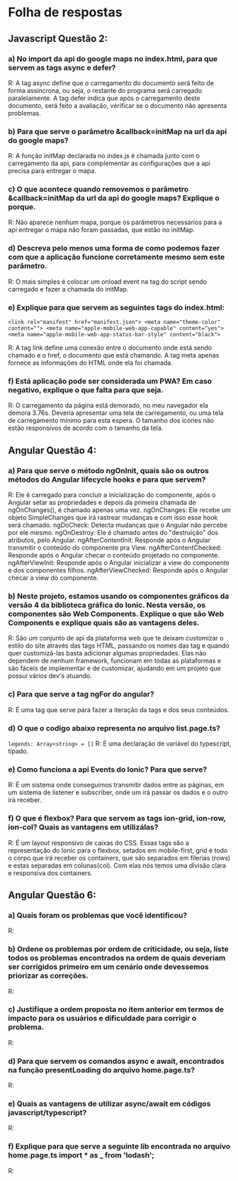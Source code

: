 # Folha de respostas

## Javascript Questão 2:

### a) No import da api do google maps no index.html, para que servem as tags async e defer?
R: A tag async define que o carregamento do documento será feito de forma assíncrona, ou seja, o restante do programa será carregado paralelamente. A tag defer indica que após o carregamento deste documento, será feito a avaliação, verificar se o documento não apresenta problemas.

### b) Para que serve o parâmetro &callback=initMap na url da api do google maps?
R: A função initMap declarada no index.js é chamada junto com o carregamento da api, para complementar as configurações que a api precisa para entregar o mapa.

### c) O que acontece quando removemos o parâmetro &callback=initMap da url da api do google maps? Explique o porque.
R: Não aparece nenhum mapa, porque os parâmetros necessários para a api entregar o mapa não foram passadas, que estão no initMap.

### d) Descreva pelo menos uma forma de como podemos fazer com que a aplicação funcione corretamente mesmo sem este parâmetro.
R: O mais simples é colocar um onload event na tag do script sendo carregado e fazer a chamada do initMap.

### e) Explique para que servem as seguintes tags do index.html: 
  `<link rel="manifest" href="manifest.json">
  <meta name="theme-color" content="">
  <meta name="apple-mobile-web-app-capable" content="yes">
  <meta name="apple-mobile-web-app-status-bar-style" content="black">`

R: A tag link define uma conexão entre o documento onde está sendo chamado e o href, o documento que está chamando. A tag meta apenas fornece as informações do HTML onde ela foi chamada.

### f) Está aplicação pode ser considerada um PWA? Em caso negativo, explique o que falta para que seja.
R: O carregamento da página está demorado, no meu navegador ela demora 3.76s. Deveria apresentar uma tela de carregamento, ou uma tela de carregamento mínimo para esta espera. O tamanho dos ícones não estão responsivos de acordo com o tamanho da tela. 

## Angular Questão 4:

### a) Para que serve o método ngOnInit, quais são os outros métodos do Angular lifecycle hooks e para que servem?
R: Ele é carregado para concluir a inicialização do componente, após o Angular setar as propriedades e depois da primeira chamada de ngOnChanges(), é chamado apenas uma vez.
  ngOnChanges: Ele recebe um objeto SimpleChanges que irá rastrear mudanças e com isso esse hook será chamado.
  ngDoCheck: Detecta mudanças que o Angular não percebe por ele mesmo.
  ngOnDestroy: Ele é chamado antes do "destruição" dos atributos, pelo Angular.
  ngAfterContentInit: Responde após o Angular transmitir o conteúdo do componente pra View.
  ngAfterContentChecked: Responde após o Angular checar o conteúdo projetado no componente.
  ngAfterViewInit: Responde após o Angular inicializar a view do componente e dos componentes filhos.
  ngAfterViewChecked: Responde após o Angular checar a view do componente.

### b) Neste projeto, estamos usando os componentes gráficos da versão 4 da biblioteca gráfica do Ionic. Nesta versão, os componentes são Web Components. Explique o que são Web Components e explique quais são as vantagens deles.
R: São um conjunto de api da plataforma web que te deixam customizar o estilo do site através das tags HTML, passando os nomes das tag e quando quer customizá-las basta adicionar algumas propriedades. Elas não dependem de nenhum framework, funcionam em todas as plataformas e são fáceis de implementar e de customizar, ajudando em um projeto que possui vários dev's atuando.

### c) Para que serve a tag ngFor do angular?
R: É uma tag que serve para fazer a iteração da tags e dos seus conteúdos.


### d) O que o codigo abaixo representa no arquivo list.page.ts?
`legends: Array<string> = []`
R: É uma declaração de variável do typescript, tipado.

### e) Como funciona a api Events do Ionic? Para que serve?
R: É um sistema onde conseguimos transmitir dados entre as páginas, em um sistema de listener e subscriber, onde um irá passar os dados e o outro irá receber.

### f) O que é flexbox? Para que servem as tags ion-grid, ion-row, ion-col? Quais as vantagens em utilizálas?
R: É um layout responsivo de caixas do CSS. Essas tags são a representação do Ionic para o flexbox, setados em mobile-first, grid é todo o corpo que irá receber os containers, que são separados em filerias (rows) e estas separadas em colunas(col). Com elas nós temos uma divisão clara e responsiva dos containers.

## Angular Questão 6:

### a) Quais foram os problemas que você identificou?
R:

### b) Ordene os problemas por ordem de criticidade, ou seja, liste todos os problemas encontrados na ordem de quais deveriam ser corrigidos primeiro em um cenário onde devessemos priorizar as correções.
R:

### c) Justifique a ordem proposta no item anterior em termos de impacto para os usuários e dificuldade para corrigir o problema.
R: 

### d) Para que servem os comandos async e await, encontrados na função presentLoading do arquivo home.page.ts?
R:

### e) Quais as vantagens de utilizar async/await em códigos javascript/typescript?
R:

### f) Explique para que serve a seguinte lib encontrada no arquivo home.page.ts import * as _ from 'lodash';
R:
